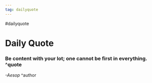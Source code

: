 ```yaml
---
tag: dailyquote
---
```


#dailyquote

# Daily Quote

### Be content with your lot; one cannot be first in everything. ^quote
*-Aesop* ^author
